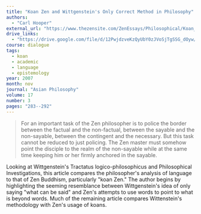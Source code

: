```yaml
---
title: "Koan Zen and Wittgenstein's Only Correct Method in Philosophy"
authors:
  - "Carl Hooper"
external_url: "https://www.thezensite.com/ZenEssays/Philosophical/Koan_Zen_and_Wittgenstein.html"
drive_links:
  - "https://drive.google.com/file/d/12PwjdzveKzQyUbY0zJVoSjTgSSG_dOyw/view?usp=sharing"
course: dialogue
tags:
  - koan
  - academic
  - language
  - epistemology
year: 2007
month: nov
journal: "Asian Philosophy"
volume: 17
number: 3
pages: "283--292"
---
```


> For an important task of the Zen philosopher is to police the border between the factual and the non-factual, between the sayable and the non-sayable, between the contingent and the necessary. But this task cannot be reduced to just policing. The Zen master must somehow point the disciple to the realm of the non-sayable while at the same time keeping him or her firmly anchored in the sayable.

Looking at Wittgenstein's Tractatus logico-philosophicus and Philosophical Investigations, this article compares the philosopher's analysis of language to that of Zen Buddhism, particularly "koan Zen." The author begins by highlighting the seeming resemblance between Wittgenstein's idea of only saying "what can be said" and Zen's attempts to use words to point to what is beyond words. Much of the remaining article compares Wittenstein's methodology with Zen's usage of koans.
